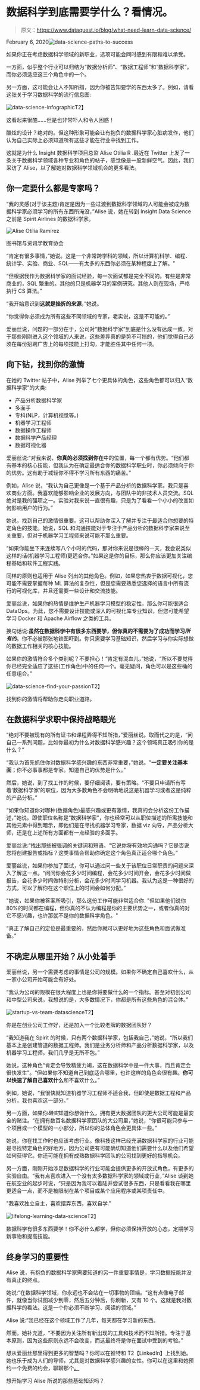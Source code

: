 # 数据科学到底需要学什么？看情况。

> 原文：<https://www.dataquest.io/blog/what-need-learn-data-science/>

February 6, 2020![data-science-paths-to-success](img/97c6a61b69cecbd5032c67033e33feda.png)

如果你正在考虑数据科学领域的新职业，选项可能会同时感到有限和难以承受。

一方面，似乎整个行业可以归结为“数据分析师”、“数据工程师”和“数据科学家”，而你必须适应这三个角色中的一个。

另一方面，这可能会让人不知所措，因为你被告知要学的东西太多了。例如，请看这张关于学习数据科学的流行信息图:

![data-science-infographic](img/8bc89e67d4baa58fca6aa7b41881a686.png "data-science-infographic")T2】

这看起来很酷……但是也非常吓人和令人困惑！

酷炫的设计？绝对的。但这种形象可能会让有抱负的数据科学家心脏病发作，他们认为自己实际上必须知道所有这些才能在行业中找到工作。

这就是为什么 Insight 数据科学项目总监 Alise Otilia R .最近在 Twitter 上发了一条关于数据科学领域各种专业和角色的帖子，感觉像是一股新鲜空气。因此，我们采访了 Alise，以了解她对数据科学领域机会的更多看法。

## 你一定要什么都是专家吗？

“我的灵感(对于该主题)肯定是因为一些过渡到数据科学领域的人可能会被成为数据科学家必须学习的所有东西所淹没，”Alise 说，她在转到 Insight Data Science 之前是 Spirit Airlines 的数据科学家。

![Alise Otília Ramírez](img/827f0eb50313194da39c39dca4dbcdaf.png "Alise Otília Ramírez")

图书馆与资讯学教育协会

“肯定有很多事情，”她说。这是一个非常跨学科的领域，所以计算机科学、编程、统计学、实验、商业、SQL——有太多的东西你必须在某种程度上了解。"

“但根据我作为数据科学家的面试经验，每一次面试都是完全不同的。有些是非常商业的，SQL 繁重的。其他的只是机器学习的案例研究。其他人则在现场，严格执行 CS 算法。”

“我开始意识到**这就是挫折的来源**，”她说。

“你觉得你必须成为所有这些不同领域的专家，老实说，这是不可能的。”

爱丽丝说，问题的一部分在于，公司对“数据科学家”到底是什么没有达成一致。对于那些刚刚进入这个领域的人来说，这些差异真的是势不可挡的，他们觉得自己必须在每份招聘广告上的每项技能上打勾，才能胜任其中任何一项。

## 向下钻，找到你的激情

在她的 Twitter 帖子中，Alise 列举了七个更具体的角色，这些角色都可以归入“数据科学家”的大类:

*   产品分析数据科学家
*   多面手
*   专科(NLP，计算机视觉等。)
*   机器学习工程师
*   数据操作工程师
*   数据科学产品经理
*   数据可视化器

爱丽丝说:“对我来说，**你真的必须找到你在**中的位置，每一个都有优势。“他们都有基本的核心技能，但我认为在确定最适合你的数据科学职业时，你必须倾向于你的优势。这有助于减轻你不得不学习所有东西的痛苦。”

例如，Alise 说，“我认为自己更像是一个基于产品分析的数据科学家。我只是喜欢商业方面。我喜欢能够影响企业的发展方向，与团队中的非技术人员交流。SQL 绝对是我的强项之一。实验对我来说一直很有趣，只是为了看看一个小小的改变如何影响用户的行为。”

她说，找到自己的激情很重要。这可以帮助你深入了解并专注于最适合你想要的特定角色的技能。她说，SQL 和沟通技能对于专注于产品分析的数据科学家来说至关重要，但对于机器学习工程师来说可能不那么重要。

“如果你能坐下来连续写八个小时的代码，那对你来说是很棒的一天，我会说类似这样的话(机器学习工程师)更适合你。”如果这是你的目标，那么你应该更加关注编程基础和软件工程实践。

同样的原则也适用于 Alise 列出的其他角色。例如，如果您热衷于数据可视化，您可能不需要掌握每种 ML 算法的复杂性，但是您需要熟悉您选择的语言中所有流行的可视化库，并且还需要一些设计和交流技能。

爱丽丝说，如果你的热情是维护生产机器学习模型的稳定性，那么你可能很适合 DataOps。为此，您不需要设计技能或深入的可视化库专业知识，但您可能希望学习 Docker 和 Apache Airflow 之类的工具。

换句话说:**虽然在数据科学中有很多东西要学，但你真的不需要为了成功而学习*所有的***。你不必被那张地铁图吓到。你只需要学习基础知识，然后学习与你实际想做的数据工作相关的核心技能。

如果你的激情符合多个类别呢？不要担心！“肯定有混血儿，”她说，“所以不要觉得你已经完全适应了这些(工作角色)中的任何一个。毫无疑问，角色可以是这些桶的任意组合。”

![data-science-find-your-passion](img/8bf0521009a9d703d13068f88bcc9413.png "Passion-led-us-here")T2】

找到你的激情将帮助你走向职业道路。

## 在数据科学求职中保持战略眼光

“绝对不要被现有的所有证书和课程弄得不知所措，”爱丽丝说。取而代之的是，“问自己一系列问题，比如你最初为什么对数据科学感兴趣？这个领域真正吸引你的是什么？”

“我认为首先抓住你对数据科学感兴趣的东西非常重要，”她说。"**一定要关注基本面**；你不必事事都是专家。知道自己的优势是什么。”

然后，她说，到了找工作的时候，要仔细阅读，要有策略。“不要只申请所有写着‘数据科学家’的职位，因为大多数角色不会明确地说这是机器学习或者这是纯粹的产品分析。”

“如果你知道你对哪种(数据角色)最感兴趣或更有激情，我真的会分析这份工作描述，”她说。即使职位名称是“数据科学家”，你也经常可以从职位描述的所需技能和其他元素中得到暗示，即他们是在寻找机器学习专家，数据 viz 向导，产品分析大师，还是在上述所有方面都有一点经验的多面手。

爱丽丝说:“找出那些被强调的关键词和短语。“它说你将有效地沟通吗？它是否说您将创建报告或指标？这类事情会帮助你确定这个角色真正适合哪个角色。”

爱丽丝说，如果你参加了面试，你可以通过问一些关于该职位日常职责的问题来深入了解这一点。“问问你会花多少时间编程，会花多少时间开会，会花多少时间做报告，会花多少时间做特别分析，会花多少时间学习机器。我认为这是一种很好的方式，可以了解你在这个职位上的时间会如何分配。”

"她说，如果你被答案所吸引，那么这份工作可能非常适合你. "但如果他们说你 80%的时间都在编程，但你真的不认为编程是你的主要优势之一，或者你真的对它不感兴趣，也许那就不是你的数据科学角色。"

“真正了解自己的定位是最重要的，然后你就可以更好地为这些角色和面试做准备。”

## 不确定从哪里开始？从小处着手

爱丽丝说，另一个需要考虑的事情是公司的规模。如果你不确定自己喜欢什么，从一家小公司开始可能会有好处。

“我认为公司的规模在很大程度上也是你将要做什么的一个指标。甚至对初创公司和中型公司来说，我想说的是，大多数情况下，你都是所有这些角色的混合体。”

![startup-vs-team-datascience](img/8ed53d442f8fd3dc0a0d75cfdabf79b2.png "startup-vs-team-datascience")T2】

你是在创业公司工作好，还是加入一个比较老牌的数据团队好？

“我知道我在 Spirit 的时候，只有两个数据科学家，包括我自己，”她说，“所以我们基本上是创建管道的数据工程师。我们是业务分析师和产品分析数据科学家，以及机器学习工程师。我们几乎是无所不包。”

她说，这种角色“肯定会导致精疲力竭，这在数据科学中是一件大事，而且肯定会很快发生”。“但如果你不知道自己到底适合哪里，也许这样的角色会很有趣。**你可以快速了解自己喜欢什么**和不喜欢什么。”

例如，她说，“我很快就知道机器学习工程师不适合我，但即使是数据工程和产品分析，我也喜欢这一部分。”

另一方面，如果你*确实*知道你想做什么，拥有更大数据团队的更大公司可能是最安全的赌注。“在拥有数百名数据科学家团队的大公司里，”她说，“你很可能只参与一个项目或一个模型的一小部分，所以你的总体角色会更具体一些。”

她说，你在找工作时也应该考虑行业。像科技这样已经充满数据科学家的行业可能是寻找特定角色的好地方，因为公司更有可能确切知道他们需要什么以及他们希望如何获得它。你还可能在拥有成熟数据科学团队的公司找到更好的指导机会。

另一方面，刚刚开始涉足数据科学的行业可能会提供更多的开放式角色，有更多的实验自由。“我有点喜欢进入一个没有太多数据科学家的领域或行业，”Alise 谈到她在航空业的起步时说，“只是因为我可以着陆并尝试很多东西，只是看看我在哪里更适合一点，而不是被限制在某个项目或某个应用程序或某项责任中。

"我喜欢独立自主，喜欢摆弄东西，喜欢自学."

![](img/88043cf6cbae56218661846e027f57a7.png "lifelong-learning-data-science")T2】

数据科学有很多东西要学！你不必什么都学，但你必须保持开放的心态，定期学习新事物和提高技能。

## 终身学习的重要性

Alise 说，有抱负的数据科学家需要知道的另一件重要事情是，学习数据技能并没有真正的终点。

她说:“在数据科学领域，你永远也不会站在一切事物的顶端。“这有点像电子邮件，就像当你试图减少到零，然后五分钟后，你刷新，又有 10 个。这就是我对数据科学的看法。这是一个你必须不断学习、阅读的领域。”

Alise 说:“我已经在这个领域工作了几年，每天都在学习新的东西。

然而，她补充道，“不要因为关注所有新出现的工具和技术而不知所措。专注于基本原则，因为这些原则永远不会改变，而这最终将是你在面试中受到的考验。”

想从爱丽丝那里得到更多的智慧吗？你可以在推特和 T2【LinkedIn】上找到她。她也乐于成为人们的导师，尤其是对数据科学感兴趣的女性。你可以在这里和她预约一个免费的约会，聊聊那个[。](https://calendly.com/aliseramirez)

想开始学习 Alise 所说的那些基础知识吗？
